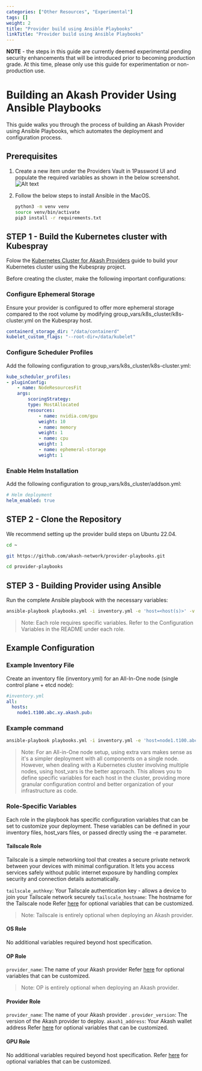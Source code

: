 ```yaml
---
categories: ["Other Resources", "Experimental"]
tags: []
weight: 2
title: "Provider build using Ansible Playbooks"
linkTitle: "Provider build using Ansible Playbooks"
---
```


**NOTE** - the steps in this guide are currently deemed experimental pending security enhancements that will be introduced prior to becoming production grade. At this time, please only use this guide for experimentation or non-production use.

# Building an Akash Provider Using Ansible Playbooks

This guide walks you through the process of building an Akash Provider using Ansible Playbooks, which automates the deployment and configuration process.

## Prerequisites

1. Create a new item under the Providers Vault in 1Password UI and populate the required variables as shown in the below screenshot.
   ![Alt text](/images/1Password.png)

1. Follow the below steps to install Ansible in the MacOS.
   ```bash
   python3 -m venv venv
   source venv/bin/activate
   pip3 install -r requirements.txt
   ```

## STEP 1 - Build the Kubernetes cluster with Kubespray

Folow the [Kubernetes Cluster for Akash Providers](https://akash.network/docs/providers/build-a-cloud-provider/akash-cli/kubernetes-cluster-for-akash-providers/kubernetes-cluster-for-akash-providers/) guide to build your Kubernetes cluster using the Kubespray project.

Before creating the cluster, make the following important configurations:

### Configure Ephemeral Storage

Ensure your provider is configured to offer more ephemeral storage compared to the root volume by modifying group_vars/k8s_cluster/k8s-cluster.yml on the Kubespray host.

```yml
containerd_storage_dir: "/data/containerd"
kubelet_custom_flags: "--root-dir=/data/kubelet"
```

### Configure Scheduler Profiles

Add the following configuration to group_vars/k8s_cluster/k8s-cluster.yml:

```yml
kube_scheduler_profiles:
- pluginConfig:
    - name: NodeResourcesFit
    args:
        scoringStrategy:
        type: MostAllocated
        resources:
            - name: nvidia.com/gpu
            weight: 10
            - name: memory
            weight: 1
            - name: cpu
            weight: 1
            - name: ephemeral-storage
            weight: 1
```

### Enable Helm Installation

Add the following configuration to group_vars/k8s_cluster/addson.yml:

```yml
# Helm deployment
helm_enabled: true
```

## STEP 2 - Clone the Repository

We recommend setting up the provider build steps on Ubuntu 22.04.

```bash
cd ~

git https://github.com/akash-network/provider-playbooks.git

cd provider-playbooks
```

## STEP 3 - Building Provider using Ansible

Run the complete Ansible playbook with the necessary variables:

```bash
ansible-playbook playbooks.yml -i inventory.yml -e 'host=<host(s)>' -v
```

> Note: Each role requires specific variables. Refer to the Configuration Variables in the README under each role.

## Example Configuration

### Example Inventory File

Create an inventory file (inventory.yml) for an All-In-One node (single control plane + etcd node):

```yml
#inventory.yml
all:
  hosts:
    node1.t100.abc.xy.akash.pub:
```

### Example command

```bash
ansible-playbook playbooks.yml -i inventory.yml -e 'host=node1.t100.abc.xy.akash.pub tailscale_authkey='tskey-authxxxx' tailscale_hostname=node1.t100.abc.xy.akash.pub provider_name=t100.abc.xy.akash.pub provider_version=0.6.9' -v
```

> Note: For an All-in-One node setup, using extra vars makes sense as it's a simpler deployment with all components on a single node.
> However, when dealing with a Kubernetes cluster involving multiple nodes, using host_vars is the better approach. This allows you to define specific variables for each host in the cluster, providing more granular configuration control and better organization of your infrastructure as code.

### Role-Specific Variables

Each role in the playbook has specific configuration variables that can be set to customize your deployment. These variables can be defined in your inventory files, host_vars files, or passed directly using the -e parameter.

#### Tailscale Role

Tailscale is a simple networking tool that creates a secure private network between your devices with minimal configuration. It lets you access services safely without public internet exposure by handling complex security and connection details automatically.

`tailscale_authkey`: Your Tailscale authentication key - allows a device to join your Tailscale network securely
`tailscale_hostname`: The hostname for the Tailscale node
Refer [here](https://github.com/akash-network/provider-playbooks/blob/main/roles/tailscale/README.md#configuration-variables) for optional variables that can be customized.

> Note: Tailscale is entirely optional when deploying an Akash provider.

#### OS Role

No additional variables required beyond host specification.

#### OP Role

`provider_name`: The name of your Akash provider
Refer [here](https://github.com/akash-network/provider-playbooks/blob/main/roles/op/README.md#configuration-variables) for optional variables that can be customized.

> Note: OP is entirely optional when deploying an Akash provider.

#### Provider Role

`provider_name`: The name of your Akash provider .
`provider_version`: The version of the Akash provider to deploy.
`akash1_address`: Your Akash wallet address
Refer [here](https://github.com/akash-network/provider-playbooks/blob/main/roles/provider/README.md#configuration-variables) for optional variables that can be customized.

#### GPU Role

No additional variables required beyond host specification.
Refer [here](https://github.com/akash-network/provider-playbooks/blob/main/roles/provider/README.md#configuration-variables) for optional variables that can be customized.
